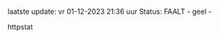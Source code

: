 laatste update: 
vr 01-12-2023 21:36   uur 
Status: FAALT - geel - 
<div class="service Y">httpstat</div>